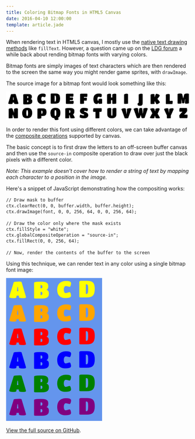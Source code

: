 ```yaml
---
title: Coloring Bitmap Fonts in HTML5 Canvas
date: 2016-04-10 12:00:00
template: article.jade
---
```

When rendering text in HTML5 canvas, I mostly use the [native text drawing methods](https://developer.mozilla.org/en-US/docs/Web/API/Canvas_API/Tutorial/Drawing_text) like `fillText`. However, a question came up on the [LDG forum](http://forum.lostdecadegames.com/) a while back about rending bitmap fonts with varying colors.

Bitmap fonts are simply images of text characters which are then rendered to the screen the same way you might render game sprites, with `drawImage`.

The source image for a bitmap font would look something like this:

<a href="https://github.com/geoffb/canvas-bitmap-fonts/blob/master/font.png">
	<img src="https://raw.githubusercontent.com/geoffb/canvas-bitmap-fonts/master/font.png" width="700" />
</a>

In order to render this font using different colors, we can take advantage of the [composite operations](https://developer.mozilla.org/en-US/docs/Web/API/CanvasRenderingContext2D/globalCompositeOperation) supported by canvas.

The basic concept is to first draw the letters to an off-screen buffer canvas and then use the `source-in` composite operation to draw over just the black pixels with a different color.

*Note: This example doesn't cover how to render a string of text by mapping each character to a position in the image.*

Here's a snippet of JavaScript demonstrating how the compositing works:

```
// Draw mask to buffer
ctx.clearRect(0, 0, buffer.width, buffer.height);
ctx.drawImage(font, 0, 0, 256, 64, 0, 0, 256, 64);

// Draw the color only where the mask exists
ctx.fillStyle = "white";
ctx.globalCompositeOperation = "source-in";
ctx.fillRect(0, 0, 256, 64);

// Now, render the contents of the buffer to the screen
```

Using this technique, we can render text in any color using a single bitmap font image:

<a href="https://github.com/geoffb/canvas-bitmap-fonts/blob/master/font.png">
	<img src="https://raw.githubusercontent.com/geoffb/canvas-bitmap-fonts/master/output.png" width="263" />
</a>

[View the full source on GitHub](https://github.com/geoffb/canvas-bitmap-fonts).
